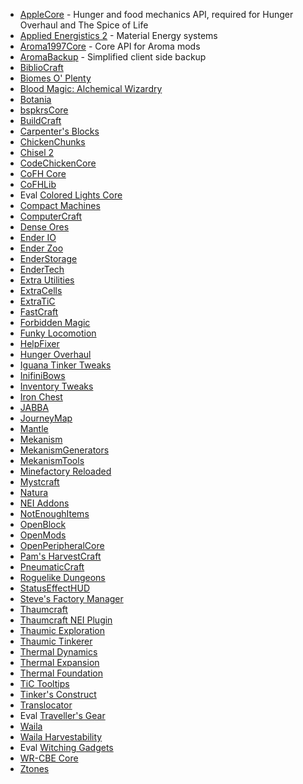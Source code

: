 * [AppleCore](http://www.curseforge.com/projects/224472/) - Hunger and food mechanics API, required for Hunger Overhaul and The Spice of Life
* [Applied Energistics 2](http://ae-mod.info/) - Material Energy systems 
* [Aroma1997Core](http://www.curseforge.com/projects/223735/) - Core API for Aroma mods
* [AromaBackup](http://www.curseforge.com/projects/225658/) - Simplified client side backup
* [BiblioCraft](http://www.bibliocraftmod.com/)
* [Biomes O' Plenty](http://www.minecraftforum.net/forums/mapping-and-modding/minecraft-mods/1286162)
* [Blood Magic: Alchemical Wizardry](http://www.curseforge.com/projects/224791/)
* [Botania](http://www.curseforge.com/projects/225643/) 
* [bspkrsCore](http://minecraft.curseforge.com/mc-mods/bspkrscore)
* [BuildCraft](http://www.mod-buildcraft.com/)
* [Carpenter's Blocks](http://www.carpentersblocks.com/)
* [ChickenChunks](http://chickenbones.net/Pages/links.html)
* [Chisel 2](http://www.curseforge.com/projects/225236/)
* [CodeChickenCore](http://www.curseforge.com/projects/222213/)
* [CoFH Core](http://www.curseforge.com/projects/69162/)
* [CoFHLib](http://www.curseforge.com/projects/220333/)
* Eval [Colored Lights Core](http://www.minecraftforum.net/forums/mapping-and-modding/minecraft-mods/wip-mods/1445251)
* [Compact Machines](http://www.curseforge.com/projects/224218/)
* [ComputerCraft](http://www.curseforge.com/projects/67504/)
* [Dense Ores](http://www.curseforge.com/projects/224942/)
* [Ender IO](http://enderio.com/)
* [Ender Zoo](http://enderio.com/)
* [EnderStorage](http://chickenbones.net/Pages/links.html)
* [EnderTech](http://www.curseforge.com/projects/223428/)
* [Extra Utilities](http://www.curseforge.com/projects/225561/)
* [ExtraCells](http://m3gafr3ak.github.io/ExtraCells/)
* [ExtraTiC](http://www.curseforge.com/projects/72728/)
* [FastCraft](http://forum.industrial-craft.net/index.php?page=Thread&threadID=10820)
* [Forbidden Magic](http://www.minecraftforum.net/forums/mapping-and-modding/minecraft-mods/wip-mods/1445828)
* [Funky Locomotion](http://www.curseforge.com/projects/224190/)
* [HelpFixer](http://www.curse.com/mc-mods/minecraft/223797-helpfixer)
* [Hunger Overhaul](http://www.curseforge.com/projects/224476/)
* [Iguana Tinker Tweaks](http://www.curseforge.com/projects/223248/)
* [InifiniBows](http://www.curse.com/mc-mods/minecraft/infinibows)
* [Inventory Tweaks](http://www.curseforge.com/projects/223094/)
* [Iron Chest](http://files.minecraftforge.net/IronChests2/)
* [JABBA](http://www.curseforge.com/projects/73510/)
* [JourneyMap](http://www.curseforge.com/projects/32274/)
* [Mantle](http://www.curse.com/mc-mods/minecraft/mantle)
* [Mekanism](http://aidancbrady.com/mekanism/)
* [MekanismGenerators](http://aidancbrady.com/mekanism/)
* [MekanismTools](http://aidancbrady.com/mekanism/)
* [Minefactory Reloaded](http://www.curse.com/mc-mods/minecraft/minefactory-reloaded)
* [Mystcraft](http://www.curseforge.com/projects/224599/)
* [Natura](http://www.curseforge.com/projects/74120/)
* [NEI Addons](http://www.curseforge.com/projects/63352/)
* [NotEnoughItems](http://chickenbones.net/Pages/links.html)
* [OpenBlock](http://www.openmods.info/)
* [OpenMods](http://www.openmods.info/)
* [OpenPeripheralCore](http://www.openmods.info/)
* [Pam's HarvestCraft](http://www.curseforge.com/projects/221857/)
* [PneumaticCraft](http://www.curseforge.com/projects/224125/)
* [Roguelike Dungeons](http://www.curseforge.com/projects/221585/)
* [StatusEffectHUD](http://www.curseforge.com/projects/225566/)
* [Steve's Factory Manager](https://dl.dropboxusercontent.com/u/46486053/StevesFactoryManagerA93.jar)
* [Thaumcraft](http://www.curseforge.com/projects/223628/)
* [Thaumcraft NEI Plugin](http://www.curseforge.com/projects/225095/)
* [Thaumic Exploration](http://www.minecraftforum.net/forums/mapping-and-modding/minecraft-mods/wip-mods/1445786)
* [Thaumic Tinkerer](http://www.curseforge.com/projects/75598/)
* [Thermal Dynamics](http://www.curse.com/mc-mods/minecraft/227443-thermal-dynamics)
* [Thermal Expansion](http://www.curse.com/mc-mods/minecraft/thermalexpansion)
* [Thermal Foundation](http://www.curse.com/mc-mods/minecraft/222880-thermal-foundation)
* [TiC Tooltips](http://minecraft.curseforge.com/mc-mods/76845-tic-tooltips)
* [Tinker's Construct](http://www.curse.com/mc-mods/minecraft/tinkers-construct)
* [Translocator](http://chickenbones.net/Pages/links.html)
* Eval [Traveller's Gear](http://www.curse.com/mc-mods/minecraft/224440)
* [Waila](http://www.curse.com/mc-mods/minecraft/waila)
* [Waila Harvestability](http://www.curse.com/mc-mods/minecraft/waila-harvestability)
* Eval [Witching Gadgets](http://www.curse.com/mc-mods/minecraft/228268)
* [WR-CBE Core](http://chickenbones.net/Pages/links.html)
* [Ztones](http://www.curse.com/mc-mods/minecraft/224369-ztones)

